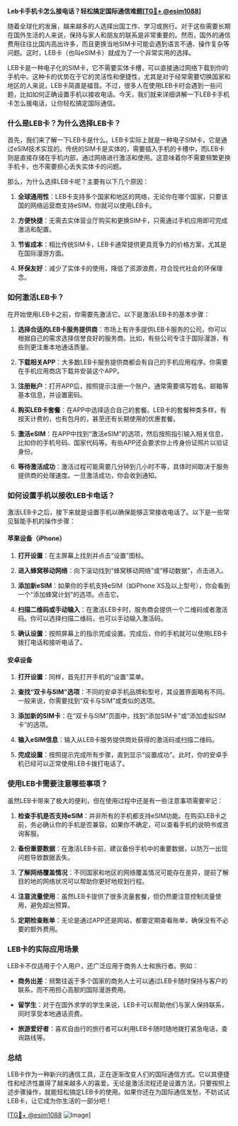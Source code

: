 **Leb卡手机卡怎么接电话？轻松搞定国际通信难题[[TG💪+ @esim1088](https://t.me/s/esim1088)]**

随着全球化的发展，越来越多的人选择出国工作、学习或旅行。对于这些需要长期在国外生活的人来说，保持与家人和朋友的联系是非常重要的。然而，国外的通信费用往往比国内高出许多，而且更换当地SIM卡可能会遇到语言不通、操作复杂等问题。这时，LEB卡（也叫eSIM卡）就成为了一个非常实用的选择。

LEB卡是一种电子化的SIM卡，它不需要实体卡槽，可以直接通过网络下载到你的手机中。这种卡的优势在于它的灵活性和便捷性，尤其是对于经常需要切换国家和地区的人来说，LEB卡简直是福音。不过，很多人在使用LEB卡时会遇到一些问题，比如如何正确设置手机以接收电话。今天，我们就来详细讲解一下LEB卡手机卡怎么接电话，让你轻松搞定国际通信。

### **什么是LEB卡？为什么选择LEB卡？**

首先，我们来了解一下LEB卡是什么。LEB卡实际上就是一种电子SIM卡，它是通过eSIM技术实现的。传统的SIM卡是实体的，需要插入手机的卡槽中，而LEB卡则是直接存储在手机内部，通过网络进行激活和使用。这意味着你不需要频繁更换手机卡，也不需要担心丢失实体卡的问题。

那么，为什么选择LEB卡呢？主要有以下几个原因：

1. **全球通用性**：LEB卡支持多个国家和地区的网络，无论你在哪个国家，只要该国的网络运营商支持eSIM，你就可以使用LEB卡。
   
2. **方便快捷**：无需去实体营业厅购买和更换SIM卡，只需通过手机应用即可完成激活和配置。

3. **节省成本**：相比传统SIM卡，LEB卡通常提供更具竞争力的价格方案，尤其是在国际漫游方面。

4. **环保友好**：减少了实体卡的使用，降低了资源浪费，符合现代社会的环保理念。

### **如何激活LEB卡？**

在开始使用LEB卡之前，你需要先激活它。以下是激活LEB卡的基本步骤：

1. **选择合适的LEB卡服务提供商**：市场上有许多提供LEB卡服务的公司，你可以根据自己的需求选择信誉良好的服务商。比如，有些公司专注于国际漫游，有些则更注重本地通话质量。

2. **下载相关APP**：大多数LEB卡服务提供商都会有自己的手机应用程序。你需要在手机应用商店下载并安装这个APP。

3. **注册账户**：打开APP后，按照提示注册一个账户。通常需要填写姓名、邮箱等基本信息，并设置密码。

4. **购买LEB卡套餐**：在APP中选择适合自己的套餐。LEB卡的套餐种类多样，有按天计费的，也有包月的，甚至还有长期使用的优惠套餐。

5. **激活eSIM**：在APP中找到“激活eSIM”的选项，然后按照指引输入相关信息，比如你的手机号码、国家代码等。有些APP还会要求你上传身份证照片以验证身份。

6. **等待激活成功**：激活过程可能需要几分钟到几小时不等，具体时间取决于服务提供商的处理速度。一旦激活成功，你会收到通知。

### **如何设置手机以接收LEB卡电话？**

激活LEB卡之后，接下来就是设置手机以确保能够正常接收电话了。以下是一些常见智能手机的操作步骤：

#### **苹果设备（iPhone）**

1. **打开设置**：在主屏幕上找到并点击“设置”图标。

2. **进入蜂窝移动网络**：向下滚动找到“蜂窝移动网络”或“移动数据”，点击进入。

3. **添加新eSIM**：如果你的手机支持eSIM（如iPhone XS及以上型号），你会看到一个“添加蜂窝计划”的选项。点击它。

4. **扫描二维码或手动输入**：在激活LEB卡时，服务商会提供一个二维码或者激活码。你可以选择扫描二维码，也可以手动输入激活码。

5. **确认设置**：按照屏幕上的指示完成设置。完成后，你的手机就可以使用LEB卡拨打电话和接听电话了。

#### **安卓设备**

1. **打开设置**：同样，首先打开手机的“设置”菜单。

2. **查找“双卡与SIM”选项**：不同的安卓手机品牌和型号，其设置界面略有不同。一般来说，你需要找到“双卡与SIM”或类似的选项。

3. **添加新的SIM卡**：在“双卡与SIM”页面中，找到“添加SIM卡”或“添加虚拟SIM卡”的选项。

4. **输入eSIM信息**：输入从LEB卡服务提供商处获得的激活码或扫描二维码。

5. **完成设置**：按照提示完成所有步骤，直到显示“设置成功”。此时，你的安卓手机已经可以正常使用LEB卡拨打电话了。

### **使用LEB卡需要注意哪些事项？**

虽然LEB卡带来了极大的便利，但在使用过程中还是有一些注意事项需要牢记：

1. **检查手机是否支持eSIM**：并非所有的手机都支持eSIM功能。在购买LEB卡之前，务必确认你的手机是否兼容。如果你不确定，可以查看手机的说明书或咨询客服。

2. **备份重要数据**：在激活LEB卡前，建议备份手机中的重要数据，以防万一出现问题导致数据丢失。

3. **了解网络覆盖情况**：不同国家和地区的网络覆盖情况可能存在差异，提前了解目的地的网络状况可以帮助你更好地规划行程。

4. **注意流量使用**：虽然LEB卡提供了很多流量套餐，但仍然要注意控制流量使用，避免超出预算。

5. **定期检查账单**：无论是通过APP还是网站，都要定期查看账单，确保没有不必要的额外费用。

### **LEB卡的实际应用场景**

LEB卡不仅适用于个人用户，还广泛应用于商务人士和旅行者。例如：

- **商务出差**：频繁往返于多个国家的商务人士可以通过LEB卡随时保持与客户的联系，而不用担心高额的国际漫游费用。
  
- **留学生**：对于在国外求学的学生来说，LEB卡可以帮助他们与家人保持联系，同时享受本地通话资费。

- **旅游爱好者**：喜欢自由行的旅行者可以利用LEB卡随时随地拨打紧急电话，查询路线等。

### **总结**

LEB卡作为一种新兴的通信工具，正在逐渐改变人们的国际通信方式。它以其便捷性和经济性赢得了越来越多人的喜爱。无论是激活流程还是设置方法，只要按照上述步骤操作，就能轻松搞定LEB卡的使用。如果你还在为国际通信发愁，不妨试试LEB卡，让它成为你生活的一部分吧！

[[TG💪+ @esim1088](https://t.me/s/esim1088) ![Image](https://i.postimg.cc/4NQfJmqS/Snipaste-2025-05-13-00-14-12.png)]